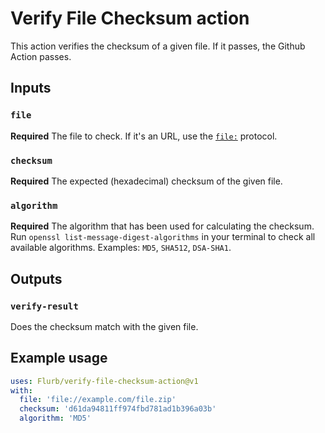 # Verify File Checksum action

This action verifies the checksum of a given file. If it passes, the Github Action passes.

## Inputs

### `file`

**Required** The file to check. If it's an URL, use the [`file:`](https://en.wikipedia.org/wiki/File_URI_scheme) protocol.

### `checksum`

**Required** The expected (hexadecimal) checksum of the given file.

### `algorithm`

**Required** The algorithm that has been used for calculating the checksum. Run `openssl list-message-digest-algorithms` in your terminal to check all available algorithms. Examples: `MD5`, `SHA512`, `DSA-SHA1`.

## Outputs

### `verify-result`

Does the checksum match with the given file.

## Example usage

```yaml
uses: Flurb/verify-file-checksum-action@v1
with:
  file: 'file://example.com/file.zip'
  checksum: 'd61da94811ff974fbd781ad1b396a03b'
  algorithm: 'MD5'
```
